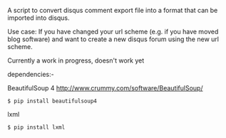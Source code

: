 A script to convert disqus comment export file into a format that can be imported into disqus.

Use case: If you have changed your url scheme (e.g. if you have moved blog software) and want to create a new disqus forum using the new url scheme.

Currently a work in progress, doesn't work yet

dependencies:-

BeautifulSoup 4 http://www.crummy.com/software/BeautifulSoup/

`$ pip install beautifulsoup4`

lxml

`$ pip install lxml` 